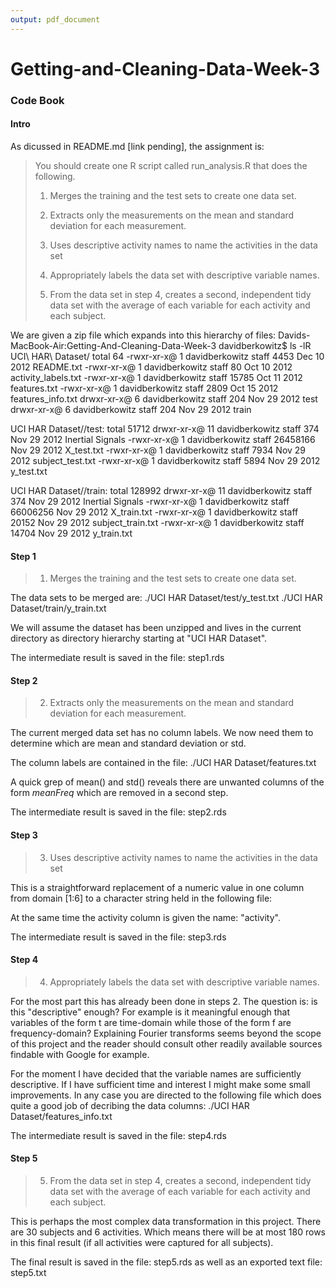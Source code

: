 ```yaml
---
output: pdf_document
---
```

# Getting-and-Cleaning-Data-Week-3

### Code Book

#### Intro

As dicussed in README.md [link pending], the assignment is: 

> You should create one R script called run_analysis.R that does the following. 
>
> 1. Merges the training and the test sets to create one data set.
>
> 2. Extracts only the measurements on the mean and standard deviation for each measurement. 
>
> 3. Uses descriptive activity names to name the activities in the data set
>
> 4. Appropriately labels the data set with descriptive variable names. 
>
> 5. From the data set in step 4, creates a second, independent tidy data set with the average of each variable for each activity and each subject.

We are given a zip file which expands into this hierarchy of files:
Davids-MacBook-Air:Getting-And-Cleaning-Data-Week-3 davidberkowitz$ ls -lR UCI\ HAR\ Dataset/
total 64
-rwxr-xr-x@ 1 davidberkowitz  staff   4453 Dec 10  2012 README.txt
-rwxr-xr-x@ 1 davidberkowitz  staff     80 Oct 10  2012 activity_labels.txt
-rwxr-xr-x@ 1 davidberkowitz  staff  15785 Oct 11  2012 features.txt
-rwxr-xr-x@ 1 davidberkowitz  staff   2809 Oct 15  2012 features_info.txt
drwxr-xr-x@ 6 davidberkowitz  staff    204 Nov 29  2012 test
drwxr-xr-x@ 6 davidberkowitz  staff    204 Nov 29  2012 train

UCI HAR Dataset//test:
total 51712
drwxr-xr-x@ 11 davidberkowitz  staff       374 Nov 29  2012 Inertial Signals
-rwxr-xr-x@  1 davidberkowitz  staff  26458166 Nov 29  2012 X_test.txt
-rwxr-xr-x@  1 davidberkowitz  staff      7934 Nov 29  2012 subject_test.txt
-rwxr-xr-x@  1 davidberkowitz  staff      5894 Nov 29  2012 y_test.txt

UCI HAR Dataset//train:
total 128992
drwxr-xr-x@ 11 davidberkowitz  staff       374 Nov 29  2012 Inertial Signals
-rwxr-xr-x@  1 davidberkowitz  staff  66006256 Nov 29  2012 X_train.txt
-rwxr-xr-x@  1 davidberkowitz  staff     20152 Nov 29  2012 subject_train.txt
-rwxr-xr-x@  1 davidberkowitz  staff     14704 Nov 29  2012 y_train.txt

#### Step 1

> 1. Merges the training and the test sets to create one data set.

The data sets to be merged are:
./UCI HAR Dataset/test/y_test.txt
./UCI HAR Dataset/train/y_train.txt

We will assume the dataset has been unzipped and lives in the current directory as directory hierarchy starting at "UCI HAR Dataset".

The intermediate result is saved in the file:
step1.rds

#### Step 2

> 2. Extracts only the measurements on the mean and standard deviation for each measurement.

The current merged data set has no column labels. We now need them to determine which are mean and standard deviation or std.

The column labels are contained in the file:
./UCI HAR Dataset/features.txt

A quick grep of mean() and std() reveals there are unwanted columns of the form *meanFreq* which are removed in a second step.

The intermediate result is saved in the file:
step2.rds

#### Step 3

> 3. Uses descriptive activity names to name the activities in the data set

This is a straightforward replacement of a numeric value in one column from domain  [1:6] to a character string held in the following file:

At the same time the activity column is given the name: "activity".

The intermediate result is saved in the file:
step3.rds

#### Step 4

> 4. Appropriately labels the data set with descriptive variable names. 

For the most part this has already been done in steps 2. The question is: is this "descriptive" enough? For example is it meaningful enough that variables of the form t<something> are time-domain while those of the form f<something> are frequency-domain? Explaining Fourier transforms seems beyond the scope of this project and the reader should consult other readily available sources findable with Google for example.

For the moment I have decided that the variable names are sufficiently descriptive. If I have sufficient time and interest I might make some small improvements. In any case you are directed to the following file which does quite a good job of decribing the data columns:
./UCI HAR Dataset/features_info.txt

The intermediate result is saved in the file:
step4.rds

#### Step 5

> 5. From the data set in step 4, creates a second, independent tidy data set with the average of each variable for each activity and each subject.

This is perhaps the most complex data transformation in this project. There are 30 subjects and 6 activities. Which means there will be at most 180 rows in this final result (if all activities were captured for all subjects).

The final result is saved in the file:
step5.rds
as well as an exported text file:
step5.txt

